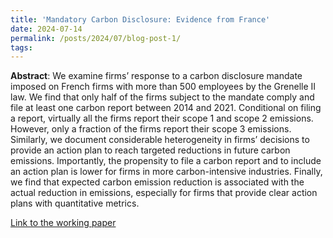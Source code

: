 ```yaml
---
title: 'Mandatory Carbon Disclosure: Evidence from France'
date: 2024-07-14
permalink: /posts/2024/07/blog-post-1/
tags:
---
```


**Abstract**: We examine firms’ response to a carbon disclosure mandate imposed on French firms with more than 500 employees by the Grenelle II law. We find that only half of the firms subject to the mandate comply and file at least one carbon report between 2014 and 2021. Conditional on filing a report, virtually all the firms report their scope 1 and scope 2 emissions. However, only a fraction of the firms report their scope 3 emissions. Similarly, we document considerable heterogeneity in firms’ decisions to provide an action plan to reach targeted reductions in future carbon emissions. Importantly, the propensity to file a carbon report and to include an action plan is lower for firms in more carbon-intensive industries. Finally, we find that expected carbon emission reduction is associated with the actual reduction in emissions, especially for firms that provide clear action plans with quantitative metrics.

[Link to the working paper](https://papers.ssrn.com/sol3/papers.cfm?abstract_id=4779950)
